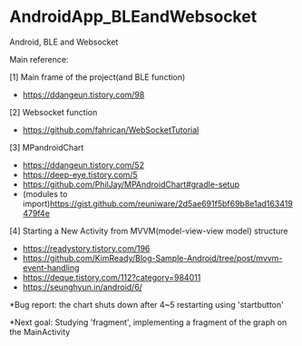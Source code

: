 # AndroidApp_BLEandWebsocket
Android, BLE and Websocket

Main reference: 

[1] Main frame of the project(and BLE function)
  -  https://ddangeun.tistory.com/98

[2] Websocket function                            
  -  https://github.com/fahrican/WebSocketTutorial

[3] MPandroidChart
  - https://ddangeun.tistory.com/52
  - https://deep-eye.tistory.com/5
  - https://github.com/PhilJay/MPAndroidChart#gradle-setup
  - (modules to import)https://gist.github.com/reuniware/2d5ae691f5bf69b8e1ad163419479f4e


[4] Starting a New Activity from MVVM(model-view-view model) structure
  - https://readystory.tistory.com/196
  - https://github.com/KimReady/Blog-Sample-Android/tree/post/mvvm-event-handling
  - https://deque.tistory.com/112?category=984011
  - https://seunghyun.in/android/6/

*Bug report: the chart shuts down after 4~5 restarting using 'startbutton'

*Next goal: Studying 'fragment', implementing a fragment of the graph on the MainActivity
